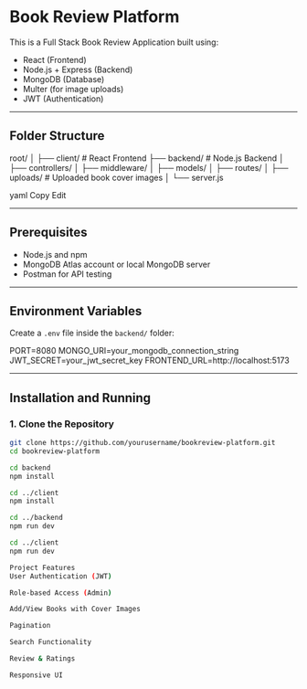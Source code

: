 # Book Review Platform

This is a Full Stack Book Review Application built using:

- React (Frontend)
- Node.js + Express (Backend)
- MongoDB (Database)
- Multer (for image uploads)
- JWT (Authentication)

---

## Folder Structure

root/
│
├── client/ # React Frontend
├── backend/ # Node.js Backend
│ ├── controllers/
│ ├── middleware/
│ ├── models/
│ ├── routes/
│ ├── uploads/ # Uploaded book cover images
│ └── server.js

yaml
Copy
Edit


---

## Prerequisites

- Node.js and npm
- MongoDB Atlas account or local MongoDB server
- Postman for API testing

---

## Environment Variables

Create a `.env` file inside the `backend/` folder:

PORT=8080
MONGO_URI=your_mongodb_connection_string
JWT_SECRET=your_jwt_secret_key
FRONTEND_URL=http://localhost:5173


---

## Installation and Running

### 1. Clone the Repository

```bash
git clone https://github.com/yourusername/bookreview-platform.git
cd bookreview-platform

cd backend
npm install

cd ../client
npm install

cd ../backend
npm run dev

cd ../client
npm run dev

Project Features
User Authentication (JWT)

Role-based Access (Admin)

Add/View Books with Cover Images

Pagination

Search Functionality

Review & Ratings

Responsive UI